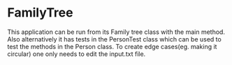 # FamilyTree
This application can be run from its Family tree class with the main method.
Also alternatively it has tests in the PersonTest class which can be used to test the methods in the Person class.
To create edge cases(eg. making it circular) one only needs to edit the input.txt file.
